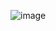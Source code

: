 ![image](https://user-images.githubusercontent.com/77992913/125547188-c9922db1-39e8-4313-9d96-4594c24ae0ea.png)
